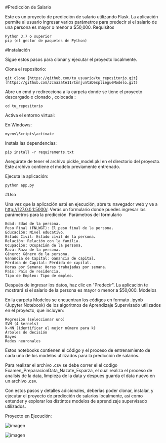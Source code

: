 #Predicción de Salario

Este es un proyecto de predicción de salario utilizando Flask. La aplicación permite al usuario ingresar varios parámetros para predecir si el salario de una persona es mayor o menor a $50,000.
Requisitos

    Python 3.7 o superior
    pip (el gestor de paquetes de Python)

#Instalación

Sigue estos pasos para clonar y ejecutar el proyecto localmente.

Clona el repositorio:

  

    git clone [https://github.com/tu_usuario/tu_repositorio.git](https://github.com/Jcnazate11/ConjuntaDespliegueModelo.git)

Abre un cmd  y redirecciona a la carpeta donde se tiene el proyecto descargado  o clonado , colocada :

    cd tu_repositorio


Activa el entorno virtual:

En Windows:

    myenv\Scripts\activate

Instala las dependencias:

    pip install -r requirements.txt

Asegúrate de tener el archivo pickle_model.pkl en el directorio del proyecto. Este archivo contiene el modelo previamente entrenado.

Ejecuta la aplicación:

    python app.py

#Uso

Una vez que la aplicación esté en ejecución, abre tu navegador web y ve a http://127.0.0.1:5000/. Verás un formulario donde puedes ingresar los parámetros para la predicción.
Parámetros del formulario

    Edad: Edad de la persona.
    Peso Final (FNLWGT): El peso final de la persona.
    Educación: Nivel educativo.
    Estado Civil: Estado civil de la persona.
    Relación: Relación con la familia.
    Ocupación: Ocupación de la persona.
    Raza: Raza de la persona.
    Género: Género de la persona.
    Ganancia de Capital: Ganancia de capital.
    Pérdida de Capital: Pérdida de capital.
    Horas por Semana: Horas trabajadas por semana.
    País: País de residencia.
    Tipo de Empleo: Tipo de empleo.

Después de ingresar los datos, haz clic en "Predecir". La aplicación te mostrará si el salario de la persona es mayor o menor a $50,000.
Modelos

En la carpeta Modelos se encuentran los códigos en formato .ipynb (Jupyter Notebook) de los algoritmos de Aprendizaje Supervisado utilizados en el proyecto, que incluyen:

    Regresión (seleccionar uno)
    SVM (4 kernels)
    k-NN (identificar el mejor número para k)
    Árboles de decisión
    Bayes
    Redes neuronales

Estos notebooks contienen el código y el proceso de entrenamiento de cada uno de los modelos utilizados para la predicción de salarios.

Para realizar el archivo .csv se debe correr el el codigo Examen_PreparacionData_Nazate_Esparza, el cual realiza el proceso de analisis de la data, limpieza de la data y despues guarda el data nuevo en un archivo .csv.

Con estos pasos y detalles adicionales, deberías poder clonar, instalar, y ejecutar el proyecto de predicción de salarios localmente, así como entender y explorar los distintos modelos de aprendizaje supervisado utilizados.

Proyecto en Ejecución:

![imagen](https://github.com/user-attachments/assets/ca882300-6bf9-4fd8-95a5-80b2e8a4715e)

![imagen](https://github.com/user-attachments/assets/be2c37f0-e11c-47b1-b4b4-36d065963ac5)
